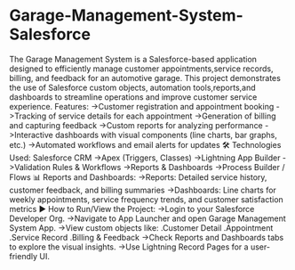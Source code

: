 # Garage-Management-System-Salesforce
The Garage Management System is a Salesforce-based application designed to efficiently manage customer appointments,service records, billing, and feedback for an automotive garage. This project demonstrates the use of Salesforce custom objects, automation tools,reports,and dashboards to streamline operations and improve customer service experience.
Features:
->Customer registration and appointment booking
->Tracking of service details for each appointment
->Generation of billing and capturing feedback
->Custom reports for analyzing performance
->Interactive dashboards with visual components (line charts, bar graphs, etc.)
->Automated workflows and email alerts for updates
🛠️ Technologies Used:
Salesforce CRM
->Apex (Triggers, Classes)
->Lightning App Builder
->Validation Rules & Workflows
->Reports & Dashboards
->Process Builder / Flows
📊 Reports and Dashboards:
->Reports: Detailed service history, customer feedback, and billing summaries
->Dashboards: Line charts for weekly appointments, service frequency trends, and customer satisfaction metrics
▶️ How to Run/View the Project:
->Login to your Salesforce Developer Org.
->Navigate to App Launcher and open Garage Management System App.
->View custom objects like:
.Customer Detail
.Appointment
.Service Record
.Billing & Feedback
->Check Reports and Dashboards tabs to explore the visual insights.
->Use Lightning Record Pages for a user-friendly UI.

